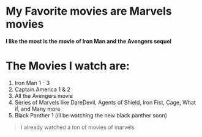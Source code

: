  # My Favorite movies are Marvels movies
 **I like the most is the movie of Iron Man and the Avengers sequel**
 # The Movies I watch are:
 1. Iron Man 1 - 3
 2. Captain America  1 & 2
 3. All the Avengers movie
 4. Series of Marvels like DareDevil, Agents of Shield, Iron Fist, Cage, What if, and Many more
 5. Black Panther 1 (ill be watching the new black panther soon)
 > I already watched a ton of movies of marvels 
 
 
